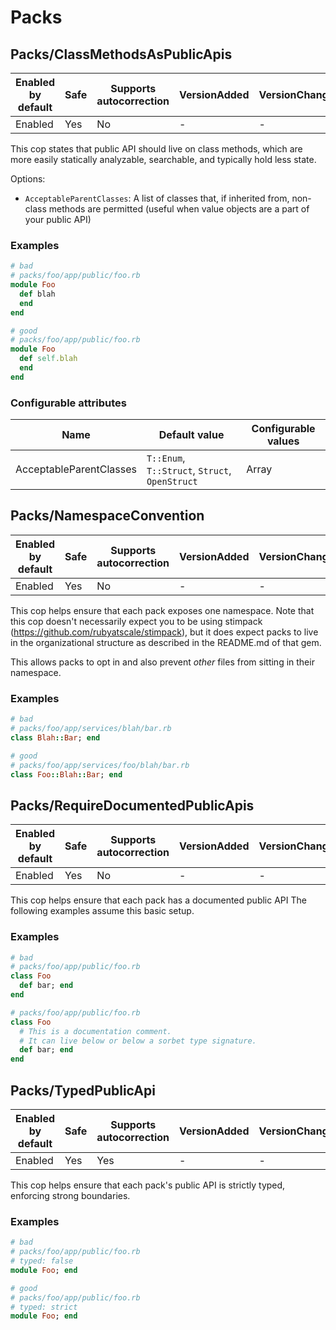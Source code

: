 # Packs

## Packs/ClassMethodsAsPublicApis

Enabled by default | Safe | Supports autocorrection | VersionAdded | VersionChanged
--- | --- | --- | --- | ---
Enabled | Yes | No | - | -

This cop states that public API should live on class methods, which are more easily statically analyzable,
searchable, and typically hold less state.

Options:

* `AcceptableParentClasses`: A list of classes that, if inherited from, non-class methods are permitted (useful when value objects are a part of your public API)

### Examples

```ruby
# bad
# packs/foo/app/public/foo.rb
module Foo
  def blah
  end
end

# good
# packs/foo/app/public/foo.rb
module Foo
  def self.blah
  end
end
```

### Configurable attributes

Name | Default value | Configurable values
--- | --- | ---
AcceptableParentClasses | `T::Enum`, `T::Struct`, `Struct`, `OpenStruct` | Array

## Packs/NamespaceConvention

Enabled by default | Safe | Supports autocorrection | VersionAdded | VersionChanged
--- | --- | --- | --- | ---
Enabled | Yes | No | - | -

This cop helps ensure that each pack exposes one namespace.
Note that this cop doesn't necessarily expect you to be using stimpack (https://github.com/rubyatscale/stimpack),
but it does expect packs to live in the organizational structure as described in the README.md of that gem.

This allows packs to opt in and also prevent *other* files from sitting in their namespace.

### Examples

```ruby
# bad
# packs/foo/app/services/blah/bar.rb
class Blah::Bar; end

# good
# packs/foo/app/services/foo/blah/bar.rb
class Foo::Blah::Bar; end
```

## Packs/RequireDocumentedPublicApis

Enabled by default | Safe | Supports autocorrection | VersionAdded | VersionChanged
--- | --- | --- | --- | ---
Enabled | Yes | No | - | -

This cop helps ensure that each pack has a documented public API
The following examples assume this basic setup.

### Examples

```ruby
# bad
# packs/foo/app/public/foo.rb
class Foo
  def bar; end
end

# packs/foo/app/public/foo.rb
class Foo
  # This is a documentation comment.
  # It can live below or below a sorbet type signature.
  def bar; end
end
```

## Packs/TypedPublicApi

Enabled by default | Safe | Supports autocorrection | VersionAdded | VersionChanged
--- | --- | --- | --- | ---
Enabled | Yes | Yes  | - | -

This cop helps ensure that each pack's public API is strictly typed, enforcing strong boundaries.

### Examples

```ruby
# bad
# packs/foo/app/public/foo.rb
# typed: false
module Foo; end

# good
# packs/foo/app/public/foo.rb
# typed: strict
module Foo; end
```
